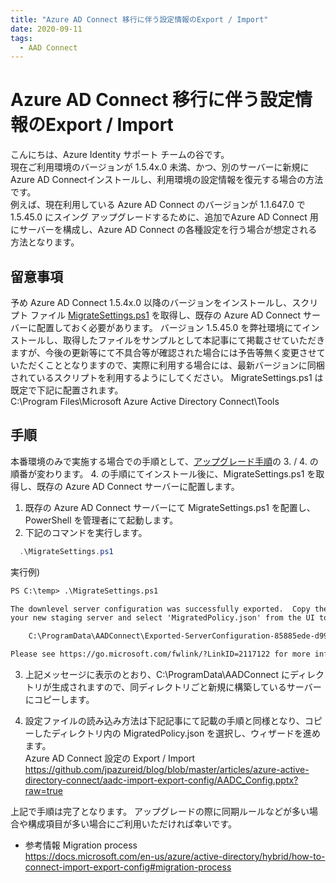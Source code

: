 ```yaml
---
title: "Azure AD Connect 移行に伴う設定情報のExport / Import"
date: 2020-09-11
tags:
  - AAD Connect
---
```


# Azure AD Connect 移行に伴う設定情報のExport / Import

こんにちは、Azure Identity サポート チームの谷です。   
現在ご利用環境のバージョンが 1.5.4x.0 未満、かつ、別のサーバーに新規にAzure AD Connectインストールし、利用環境の設定情報を復元する場合の方法です。   
例えば、現在利用している Azure AD Connect のバージョンが 1.1.647.0 で 1.5.45.0 にスイング アップグレードするために、追加でAzure AD Connect 用にサーバーを構成し、Azure AD Connect の各種設定を行う場合が想定される方法となります。

## 留意事項
予め Azure AD Connect 1.5.4x.0 以降のバージョンをインストールし、スクリプト ファイル [MigrateSettings.ps1](https://github.com/jpazureid/blog/blob/master/articles/azure-active-directory-connect/aadc-import-export-config-upgrade/MigrateSettings.ps1) を取得し、既存の Azure AD Connect サーバーに配置しておく必要があります。
バージョン 1.5.45.0 を弊社環境にてインストールし、取得したファイルをサンプルとして本記事にて掲載させていただきますが、今後の更新等にて不具合等が確認された場合には予告等無く変更させていただくこととなりますので、実際に利用する場合には、最新バージョンに同梱されているスクリプトを利用するようにしてください。
MigrateSettings.ps1 は既定で下記に配置されます。   
 C:\Program Files\Microsoft Azure Active Directory Connect\Tools

## 手順
 本番環境のみで実施する場合での手順として、[アップグレード手順](https://github.com/jpazureid/blog/blob/master/articles/azure-active-directory-connect/how-to-upgrade-details/AADC_Upgrade_B.pptx?raw=true)の 3. / 4. の順番が変わります。
 4. の手順にてインストール後に、MigrateSettings.ps1 を取得し、既存の Azure AD Connect サーバーに配置します。

1. 既存の Azure AD Connect サーバーにて MigrateSettings.ps1 を配置し、PowerShell を管理者にて起動します。
2. 下記のコマンドを実行します。
```PowerShell
  .\MigrateSettings.ps1
```

 実行例)
 ```txt
 PS C:\temp> .\MigrateSettings.ps1
 
 The downlevel server configuration was successfully exported.  Copy the entire directory to
 your new staging server and select 'MigratedPolicy.json' from the UI to import these settings.
 
     C:\ProgramData\AADConnect\Exported-ServerConfiguration-85885ede-d99a-4c1f-9cec-cc5571b9287a
 
 Please see https://go.microsoft.com/fwlink/?LinkID=2117122 for more information on completing this process.
```

3. 上記メッセージに表示のとおり、C:\ProgramData\AADConnect にディレクトリが生成されますので、同ディレクトリごと新規に構築しているサーバーにコピーします。

4. 設定ファイルの読み込み方法は下記記事にて記載の手順と同様となり、コピーしたディレクトリ内の MigratedPolicy.json を選択し、ウィザードを進めます。  
  Azure AD Connect 設定の Export / Import  
  https://github.com/jpazureid/blog/blob/master/articles/azure-active-directory-connect/aadc-import-export-config/AADC_Config.pptx?raw=true


上記で手順は完了となります。
アップグレードの際に同期ルールなどが多い場合や構成項目が多い場合にご利用いただければ幸いです。

- 参考情報
Migration process  
https://docs.microsoft.com/en-us/azure/active-directory/hybrid/how-to-connect-import-export-config#migration-process
